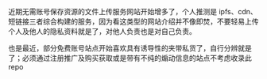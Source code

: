 近期无需账号保存资源的文件上传服务网站开始增多了，个人推测是 ipfs、cdn、短链接三者综合构建的服务，因为看这类型的网站介绍并不像即焚，不要轻易上传个人及他人的隐私资料就是了，对他人负责也是对自己负责。

也是最近，部分免费账号站点开始喜欢具有诱导性的夹带私货了，自行分辨就是了；必须通过注册推广及购买获取或是带有不纯的煽动信息的站点不考虑收录此 repo

<!--
经过测试，为了一个本就没有任何编程语言的项目，添加某种编程语言，一些类似掘金酱等热度排名的网站会有所收录，此外GitHub也会推荐一些人气较高的某种编程语言项目开发者，这的确项目热度会有所上升，引来更多的关注；类似于渣浪微博的性质，但不过不会像官方自嗨用僵尸自刷 following，这也解释了被关注的莫名奇妙。
-->
<!--
GitHub的关注者人数如今也存在很大的水分，应该来说也不是什么新鲜事了，淘宝、培训机构以及其他的GitHub的刷粉圈子，毕竟有商业的地方，往往很不纯了。看到git群管理所说2-3块一个项目star之类，姑且这事件为真，还不如像神经病一样创几个无聊的小号像是自慰的猴子一样刷低成本的star。

可这样又有什么用呢，除了一群的僵尸，还是死鱼一条，浪费时间；能用几个粉证明会熟练使用git这也太过儿戏了吧...
-->
